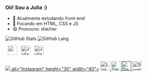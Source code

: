 ### Oii! Sou a Julia :)

- 🔭 Atualmente estudando front-end
- 🌱 Focando em HTML, CSS e JS
- 😄 Pronouns: she/her

![GitHub Stats](https://github-readme-stats.vercel.app/api?username=jukkia&theme=dracula)
![GitHub Lang](https://github-readme-stats.vercel.app/api/top-langs/?username=jukkia&layout=compact&langs_count=7&theme=dracula)

<div style="display: flex;">
   <img src="https://cdn.jsdelivr.net/gh/devicons/devicon/icons/html5/html5-plain.svg" alt="Julia-HTML" height="30" width="40"> 
   <img src="https://cdn.jsdelivr.net/gh/devicons/devicon/icons/css3/css3-plain.svg"  alt="Julia-CSS" height="30" width="40">
   <img src="https://cdn.jsdelivr.net/gh/devicons/devicon/icons/javascript/javascript-plain.svg" alt="Julia-Js" height="30" width="40"> 
</div> 

<div><br>
 <a href="https://www.instagram.com/jujorda0/" target="_blank"><img src="https://img.shields.io/badge/Instagram-E4405F?style=for-the-badge&logo=instagram&logoColor=white"</a> alt="Instagram" height="30" width="40"></a>
 <a href="https://www.linkedin.com/in/julia-do-amaral-jord%C3%A3o-3989b6220/" target="_blank"> <img src="https://img.shields.io/badge/LinkedIn-0077B5?style=for-the-badge&logo=linkedin&logoColor=white" alt="LinkedIn" height="30" width="40">
 <a href="mailto=liajordao02@gmail.com" target="_blank"</a> <img src="https://img.shields.io/badge/Gmail-D14836?style=for-the-badge&logo=gmail&logoColor=white" alt="Gmail" height="30" width="40"> 
 <a href="" target="_blank"</a> <img src="https://img.shields.io/badge/Discord-7289DA?style=for-the-badge&logo=discord&logoColor=white" alt="Discord" height="30" width="40">
 <a href="https://open.spotify.com/user/wdu9phc9x9px02iyey3ueu4g1" target="_blank"</a> <img src="https://img.shields.io/badge/Spotify-1ED760?&style=for-the-badge&logo=spotify&logoColor=white!" alt="Spotify" height="30" width="40">
</div>

